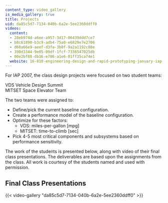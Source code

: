 ```yaml
---
content_type: video_gallery
is_media_gallery: true
title: Projects
uid: da85c5d7-7134-040b-6a2e-5ee2360ddff0
videos:
  content:
  - 28eb974d-a6ee-a957-3d17-06439ddd7ce7
  - b8c61890-b3c9-adb4-75a0-e6829e7e2706
  - d60a66e9-aeef-d3fa-3b0f-9a2a1192c88e
  - 390d3344-9e05-09df-1fcf-7336547025db
  - 00e2bf88-db16-e786-a1e6-01ff35ca74e1
  website: 16-810-engineering-design-and-rapid-prototyping-january-iap-2007
---
```


For IAP 2007, the class design projects were focused on two student teams:

VDS Vehicle Design Summit  
MITSET Space Elevator Team

The two teams were assigned to:

*   Define/pick the current baseline configuration.
*   Create a performance model of the baseline configuration.
*   Optimize for these factors:
    *   VDS: miles-per-gallon \[mpg\]
    *   MITSET: time-to-climb \[sec\]
*   Pick 4-5 most critical components and subsystems based on performance sensitivity.

The work of the students is presented below, along with video of their final class presentations. The deliverables are based upon the assignments from the class. All work is courtesy of the students named and used with permission.

Final Class Presentations
-------------------------

{{< video-gallery "da85c5d7-7134-040b-6a2e-5ee2360ddff0" >}}

